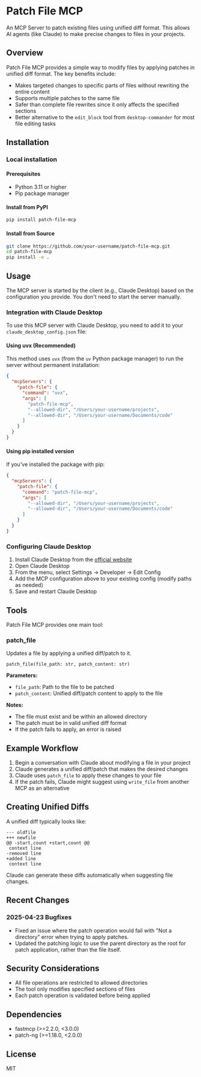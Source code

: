 # Patch File MCP

An MCP Server to patch existing files using unified diff format. This allows AI agents (like Claude) to make precise changes to files in your projects.

## Overview

Patch File MCP provides a simple way to modify files by applying patches in unified diff format. The key benefits include:

- Makes targeted changes to specific parts of files without rewriting the entire content
- Supports multiple patches to the same file
- Safer than complete file rewrites since it only affects the specified sections
- Better alternative to the `edit_block` tool from `desktop-commander` for most file editing tasks

## Installation

### Local installation

#### Prerequisites

- Python 3.11 or higher
- Pip package manager

#### Install from PyPI

```bash
pip install patch-file-mcp
```

#### Install from Source

```bash
git clone https://github.com/your-username/patch-file-mcp.git
cd patch-file-mcp
pip install -e .
```

## Usage

The MCP server is started by the client (e.g., Claude Desktop) based on the configuration you provide. You don't need to start the server manually.

### Integration with Claude Desktop

To use this MCP server with Claude Desktop, you need to add it to your `claude_desktop_config.json` file:

#### Using uvx (Recommended)

This method uses `uvx` (from the `uv` Python package manager) to run the server without permanent installation:

```json
{
  "mcpServers": {
    "patch-file": {
      "command": "uvx",
      "args": [
        "patch-file-mcp",
        "--allowed-dir", "/Users/your-username/projects",
        "--allowed-dir", "/Users/your-username/Documents/code"
      ]
    }
  }
}
```

#### Using pip installed version

If you've installed the package with pip:

```json
{
  "mcpServers": {
    "patch-file": {
      "command": "patch-file-mcp",
      "args": [
        "--allowed-dir", "/Users/your-username/projects",
        "--allowed-dir", "/Users/your-username/Documents/code"
      ]
    }
  }
}
```

### Configuring Claude Desktop

1. Install Claude Desktop from the [official website](https://claude.ai/desktop)
2. Open Claude Desktop
3. From the menu, select Settings → Developer → Edit Config
4. Add the MCP configuration above to your existing config (modify paths as needed)
5. Save and restart Claude Desktop

## Tools

Patch File MCP provides one main tool:

### patch_file

Updates a file by applying a unified diff/patch to it.

```
patch_file(file_path: str, patch_content: str)
```

**Parameters:**
- `file_path`: Path to the file to be patched
- `patch_content`: Unified diff/patch content to apply to the file

**Notes:**
- The file must exist and be within an allowed directory
- The patch must be in valid unified diff format
- If the patch fails to apply, an error is raised

## Example Workflow

1. Begin a conversation with Claude about modifying a file in your project
2. Claude generates a unified diff/patch that makes the desired changes
3. Claude uses `patch_file` to apply these changes to your file
4. If the patch fails, Claude might suggest using `write_file` from another MCP as an alternative

## Creating Unified Diffs

A unified diff typically looks like:

```
--- oldfile
+++ newfile
@@ -start,count +start,count @@
 context line
-removed line
+added line
 context line
```

Claude can generate these diffs automatically when suggesting file changes.

## Recent Changes

### 2025-04-23 Bugfixes
- Fixed an issue where the patch operation would fail with "Not a directory" error when trying to apply patches.
- Updated the patching logic to use the parent directory as the root for patch application, rather than the file itself.

## Security Considerations

- All file operations are restricted to allowed directories
- The tool only modifies specified sections of files
- Each patch operation is validated before being applied

## Dependencies

- fastmcp (>=2.2.0, <3.0.0)
- patch-ng (>=1.18.0, <2.0.0)

## License

MIT